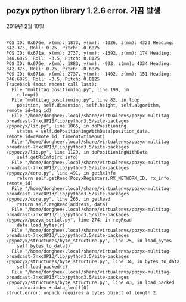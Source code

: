

## pozyx python library 1.2.6 error. 가끔 발생 

2019년 2월 10일

<code>
POS ID: 0x676e, x(mm): 1873, y(mm): -1026, z(mm): 4323 Heading: 342.375, Roll: 0.25, Pitch: -0.6875
POS ID: 0x671a, x(mm): 2737, y(mm): -1392, z(mm): 174 Heading: 346.6875, Roll: -3.5, Pitch: 0.8125
POS ID: 0x676e, x(mm): 1883, y(mm): -993, z(mm): 4334 Heading: 342.375, Roll: 0.25, Pitch: -0.6875
POS ID: 0x671a, x(mm): 2737, y(mm): -1402, z(mm): 151 Heading: 346.6875, Roll: -3.5, Pitch: 0.8125
Traceback (most recent call last):
  File "multitag_positioning.py", line 199, in <module>
    r.loop()
  File "multitag_positioning.py", line 82, in loop
    position, self.dimension, self.height, self.algorithm, remote_id=tag_id)
  File "/home/donghee/.local/share/virtualenvs/pozyx-multitag-broadcast-7nxcUP13/lib/python3.5/site-packages
/pypozyx/lib.py", line 1065, in doPositioning
    status = self.doPositioningWithData(position_data, remote_id=remote_id, timeout=timeout)
  File "/home/donghee/.local/share/virtualenvs/pozyx-multitag-broadcast-7nxcUP13/lib/python3.5/site-packages
/pypozyx/lib.py", line 1129, in doPositioningWithData
    self.getRxInfo(rx_info)
  File "/home/donghee/.local/share/virtualenvs/pozyx-multitag-broadcast-7nxcUP13/lib/python3.5/site-packages
/pypozyx/core.py", line 491, in getRxInfo
    return self.getRead(PozyxRegisters.RX_NETWORK_ID, rx_info, remote_id)
  File "/home/donghee/.local/share/virtualenvs/pozyx-multitag-broadcast-7nxcUP13/lib/python3.5/site-packages
/pypozyx/core.py", line 265, in getRead
    return self.regRead(address, data)
  File "/home/donghee/.local/share/virtualenvs/pozyx-multitag-broadcast-7nxcUP13/lib/python3.5/site-packages
/pypozyx/pozyx_serial.py", line 274, in regRead
    data.load_bytes(r)
  File "/home/donghee/.local/share/virtualenvs/pozyx-multitag-broadcast-7nxcUP13/lib/python3.5/site-packages
/pypozyx/structures/byte_structure.py", line 25, in load_bytes
    self.bytes_to_data()
  File "/home/donghee/.local/share/virtualenvs/pozyx-multitag-broadcast-7nxcUP13/lib/python3.5/site-packages
/pypozyx/structures/byte_structure.py", line 34, in bytes_to_data
    self.load_packed(s)
  File "/home/donghee/.local/share/virtualenvs/pozyx-multitag-broadcast-7nxcUP13/lib/python3.5/site-packages
/pypozyx/structures/byte_structure.py", line 43, in load_packed
    index:index + data_len])[0]
struct.error: unpack requires a bytes object of length 2
</code>
